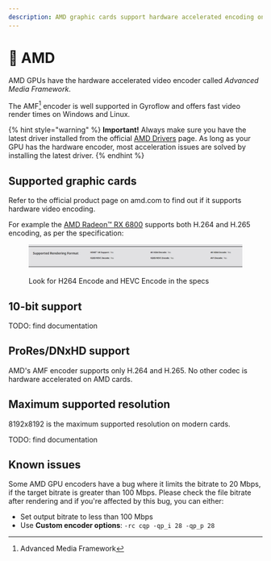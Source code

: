 ```yaml
---
description: AMD graphic cards support hardware accelerated encoding on Windows and Linux
---
```


# 🔴 AMD

AMD GPUs have the hardware accelerated video encoder called _Advanced Media Framework_.&#x20;

The AMF[^1] encoder is well supported in Gyroflow and offers fast video render times on Windows and Linux.

{% hint style="warning" %}
**Important!** Always make sure you have the latest driver installed from the official [AMD Drivers](https://www.amd.com/en/support) page. As long as your GPU has the hardware encoder, most acceleration issues are solved by installing the latest driver.
{% endhint %}

## Supported graphic cards

Refer to the official product page on amd.com to find out if it supports hardware video encoding.

For example the [AMD Radeon™ RX 6800](https://www.amd.com/en/products/graphics/amd-radeon-rx-6800) supports both H.264 and H.265 encoding, as per the specification:

<figure><img src="../.gitbook/assets/image (19).png" alt=""><figcaption><p>Look for H264 Encode and HEVC Encode in the specs</p></figcaption></figure>

## 10-bit support

TODO: find documentation

## ProRes/DNxHD support

AMD's AMF encoder supports only H.264 and H.265. No other codec is hardware accelerated on AMD cards.

## Maximum supported resolution

8192x8192 is the maximum supported resolution on modern cards.

TODO: find documentation

## Known issues

Some AMD GPU encoders have a bug where it limits the bitrate to 20 Mbps, if the target bitrate is greater than 100 Mbps. Please check the file bitrate after rendering and if you're affected by this bug, you can either:&#x20;

* Set output bitrate to less than 100 Mbps
* Use **Custom encoder options**: `-rc cqp -qp_i 28 -qp_p 28`

[^1]: Advanced Media Framework
